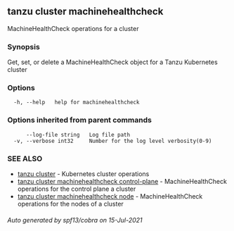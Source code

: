 ## tanzu cluster machinehealthcheck

MachineHealthCheck operations for a cluster

### Synopsis

Get, set, or delete a MachineHealthCheck object for a Tanzu Kubernetes cluster

### Options

```
  -h, --help   help for machinehealthcheck
```

### Options inherited from parent commands

```
      --log-file string   Log file path
  -v, --verbose int32     Number for the log level verbosity(0-9)
```

### SEE ALSO

* [tanzu cluster](tanzu_cluster.md)	 - Kubernetes cluster operations
* [tanzu cluster machinehealthcheck control-plane](tanzu_cluster_machinehealthcheck_control-plane.md)	 - MachineHealthCheck operations for the control plane a cluster
* [tanzu cluster machinehealthcheck node](tanzu_cluster_machinehealthcheck_node.md)	 - MachineHealthCheck operations for the nodes of a cluster

###### Auto generated by spf13/cobra on 15-Jul-2021
